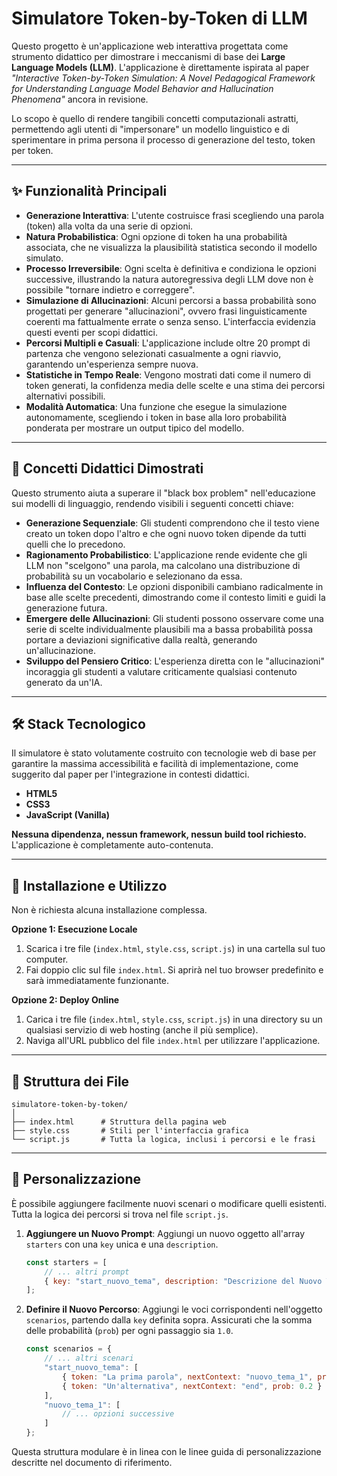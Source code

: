 # Simulatore Token-by-Token di LLM

Questo progetto è un'applicazione web interattiva progettata come strumento didattico per dimostrare i meccanismi di base dei **Large Language Models (LLM)**. L'applicazione è direttamente ispirata al paper *"Interactive Token-by-Token Simulation: A Novel Pedagogical Framework for Understanding Language Model Behavior and Hallucination Phenomena"* ancora in revisione.

Lo scopo è quello di rendere tangibili concetti computazionali astratti, permettendo agli utenti di "impersonare" un modello linguistico e di sperimentare in prima persona il processo di generazione del testo, token per token.


---

## ✨ Funzionalità Principali

- **Generazione Interattiva**: L'utente costruisce frasi scegliendo una parola (token) alla volta da una serie di opzioni.
- **Natura Probabilistica**: Ogni opzione di token ha una probabilità associata, che ne visualizza la plausibilità statistica secondo il modello simulato.
- **Processo Irreversibile**: Ogni scelta è definitiva e condiziona le opzioni successive, illustrando la natura autoregressiva degli LLM dove non è possibile "tornare indietro e correggere".
- **Simulazione di Allucinazioni**: Alcuni percorsi a bassa probabilità sono progettati per generare "allucinazioni", ovvero frasi linguisticamente coerenti ma fattualmente errate o senza senso. L'interfaccia evidenzia questi eventi per scopi didattici.
- **Percorsi Multipli e Casuali**: L'applicazione include oltre 20 prompt di partenza che vengono selezionati casualmente a ogni riavvio, garantendo un'esperienza sempre nuova.
- **Statistiche in Tempo Reale**: Vengono mostrati dati come il numero di token generati, la confidenza media delle scelte e una stima dei percorsi alternativi possibili.
- **Modalità Automatica**: Una funzione che esegue la simulazione autonomamente, scegliendo i token in base alla loro probabilità ponderata per mostrare un output tipico del modello.

---

## 🧠 Concetti Didattici Dimostrati

Questo strumento aiuta a superare il "black box problem" nell'educazione sui modelli di linguaggio, rendendo visibili i seguenti concetti chiave:

- **Generazione Sequenziale**: Gli studenti comprendono che il testo viene creato un token dopo l'altro e che ogni nuovo token dipende da tutti quelli che lo precedono.
- **Ragionamento Probabilistico**: L'applicazione rende evidente che gli LLM non "scelgono" una parola, ma calcolano una distribuzione di probabilità su un vocabolario e selezionano da essa.
- **Influenza del Contesto**: Le opzioni disponibili cambiano radicalmente in base alle scelte precedenti, dimostrando come il contesto limiti e guidi la generazione futura.
- **Emergere delle Allucinazioni**: Gli studenti possono osservare come una serie di scelte individualmente plausibili ma a bassa probabilità possa portare a deviazioni significative dalla realtà, generando un'allucinazione.
- **Sviluppo del Pensiero Critico**: L'esperienza diretta con le "allucinazioni" incoraggia gli studenti a valutare criticamente qualsiasi contenuto generato da un'IA.

---

## 🛠️ Stack Tecnologico

Il simulatore è stato volutamente costruito con tecnologie web di base per garantire la massima accessibilità e facilità di implementazione, come suggerito dal paper per l'integrazione in contesti didattici.

- **HTML5**
- **CSS3**
- **JavaScript (Vanilla)**

**Nessuna dipendenza, nessun framework, nessun build tool richiesto.** L'applicazione è completamente auto-contenuta.

---

## 🚀 Installazione e Utilizzo

Non è richiesta alcuna installazione complessa.

**Opzione 1: Esecuzione Locale**
1. Scarica i tre file (`index.html`, `style.css`, `script.js`) in una cartella sul tuo computer.
2. Fai doppio clic sul file `index.html`. Si aprirà nel tuo browser predefinito e sarà immediatamente funzionante.

**Opzione 2: Deploy Online**
1. Carica i tre file (`index.html`, `style.css`, `script.js`) in una directory su un qualsiasi servizio di web hosting (anche il più semplice).
2. Naviga all'URL pubblico del file `index.html` per utilizzare l'applicazione.

---

## 📂 Struttura dei File

```
simulatore-token-by-token/
│
├── index.html      # Struttura della pagina web
├── style.css       # Stili per l'interfaccia grafica
└── script.js       # Tutta la logica, inclusi i percorsi e le frasi
```

---

## 🔧 Personalizzazione

È possibile aggiungere facilmente nuovi scenari o modificare quelli esistenti. Tutta la logica dei percorsi si trova nel file `script.js`.

1.  **Aggiungere un Nuovo Prompt**: Aggiungi un nuovo oggetto all'array `starters` con una `key` unica e una `description`.
    ```javascript
    const starters = [
        // ... altri prompt
        { key: "start_nuovo_tema", description: "Descrizione del Nuovo Tema" }
    ];
    ```
2.  **Definire il Nuovo Percorso**: Aggiungi le voci corrispondenti nell'oggetto `scenarios`, partendo dalla `key` definita sopra. Assicurati che la somma delle probabilità (`prob`) per ogni passaggio sia `1.0`.
    ```javascript
    const scenarios = {
        // ... altri scenari
        "start_nuovo_tema": [
            { token: "La prima parola", nextContext: "nuovo_tema_1", prob: 0.8 },
            { token: "Un'alternativa", nextContext: "end", prob: 0.2 }
        ],
        "nuovo_tema_1": [
            // ... opzioni successive
        ]
    };
    ```

Questa struttura modulare è in linea con le linee guida di personalizzazione descritte nel documento di riferimento.